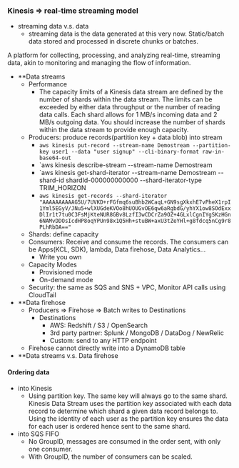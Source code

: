 ### Kinesis => real-time streaming model

- streaming data v.s. data
	- streaming data is the data generated at this very now. Static/batch data stored and processed in discrete chunks or batches.

A platform for collecting, processing, and analyzing real-time, streaming data, akin to monitoring and managing the flow of information.
- **Data streams
	- Performance
		- The capacity limits of a Kinesis data stream are defined by the number of shards within the data stream. The limits can be exceeded by either data throughput or the number of reading data calls. Each shard allows for 1 MB/s incoming data and 2 MB/s outgoing data. You should increase the number of shards within the data stream to provide enough capacity.
	- Producers: produce records(partition key + data blob) into stream
		- `aws kinesis put-record --stream-name Demostream --partition-key user1 --data "user signup" --cli-binary-format raw-in-base64-out`
		- `aws kinesis describe-stream --stream-name Demostream
		- `aws kinesis get-shard-iterator --stream-name Demostream --shard-id shardId-000000000000 --shard-iterator-type TRIM_HORIZON
		- `aws kinesis get-records --shard-iterator "AAAAAAAAAAG5U/7UVKD+rFGfmq6suBhb2WCaqL+GN9sgXkxhE7vPheX1rpI1Yml5EGyV/JNu5+wlXUGdeKVOo8hUOUGvOE6qw6aRgbdG/yhYX1ow8SOdExxDlIr1t7tu0C3FsMjKteNUR8GBv8LzfI3wCDCrZa9OZ+4GLxlCgnIYgSKzHGn6NAMvDDOsIcdHP8oqYPUn98x1Q5Hh+stuBW+axU3tZeYHl+g8fdcq5nCg9r8PLhRbDA=="`
	- Shards: define capacity
	- Consumers: Receive and consume the records. The consumers can be Apps(KCL, SDK), lambda, Data firehose, Data Analytics...
		- Write you own
	- Capacity Modes
		- Provisioned mode
		- On-demand mode
	- Security: the same as SQS and SNS + VPC, Monitor API calls using CloudTail
- **Data firehose
	- Producers => Firehose => Batch writes to Destinations
		- Destinations
			- AWS: Redshift / S3 / OpenSearch
			- 3rd party partner: Splunk / MongoDB / DataDog / NewRelic
			- Custom: send to any HTTP endpoint
	- Firehose cannot directly write into a DynamoDB table
- **Data streams v.s. Data firehose

#### Ordering data 
- into Kinesis
	- Using partition key. The same key will always go to the same shard. Kinesis Data Stream uses the partition key associated with each data record to determine which shard a given data record belongs to. Using the identity of each user as the partition key ensures the data for each user is ordered hence sent to the same shard.
- into SQS FIFO
	- No GroupID, messages are consumed in the order sent, with only one consumer.
	- With GroupID, the number of consumers can be scaled.
